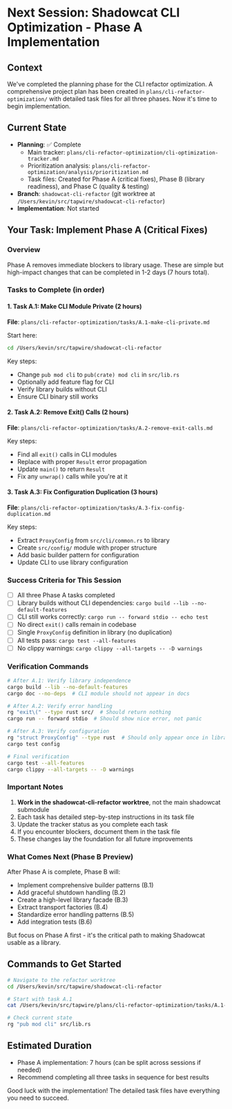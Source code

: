 # Next Session: Shadowcat CLI Optimization - Phase A Implementation

## Context
We've completed the planning phase for the CLI refactor optimization. A comprehensive project plan has been created in `plans/cli-refactor-optimization/` with detailed task files for all three phases. Now it's time to begin implementation.

## Current State
- **Planning**: ✅ Complete
  - Main tracker: `plans/cli-refactor-optimization/cli-optimization-tracker.md`
  - Prioritization analysis: `plans/cli-refactor-optimization/analysis/prioritization.md`
  - Task files: Created for Phase A (critical fixes), Phase B (library readiness), and Phase C (quality & testing)
- **Branch**: `shadowcat-cli-refactor` (git worktree at `/Users/kevin/src/tapwire/shadowcat-cli-refactor`)
- **Implementation**: Not started

## Your Task: Implement Phase A (Critical Fixes)

### Overview
Phase A removes immediate blockers to library usage. These are simple but high-impact changes that can be completed in 1-2 days (7 hours total).

### Tasks to Complete (in order)

#### 1. Task A.1: Make CLI Module Private (2 hours)
**File**: `plans/cli-refactor-optimization/tasks/A.1-make-cli-private.md`

Start here:
```bash
cd /Users/kevin/src/tapwire/shadowcat-cli-refactor
```

Key steps:
- Change `pub mod cli` to `pub(crate) mod cli` in `src/lib.rs`
- Optionally add feature flag for CLI
- Verify library builds without CLI
- Ensure CLI binary still works

#### 2. Task A.2: Remove Exit() Calls (2 hours)
**File**: `plans/cli-refactor-optimization/tasks/A.2-remove-exit-calls.md`

Key steps:
- Find all `exit()` calls in CLI modules
- Replace with proper `Result` error propagation
- Update `main()` to return `Result`
- Fix any `unwrap()` calls while you're at it

#### 3. Task A.3: Fix Configuration Duplication (3 hours)
**File**: `plans/cli-refactor-optimization/tasks/A.3-fix-config-duplication.md`

Key steps:
- Extract `ProxyConfig` from `src/cli/common.rs` to library
- Create `src/config/` module with proper structure
- Add basic builder pattern for configuration
- Update CLI to use library configuration

### Success Criteria for This Session
- [ ] All three Phase A tasks completed
- [ ] Library builds without CLI dependencies: `cargo build --lib --no-default-features`
- [ ] CLI still works correctly: `cargo run -- forward stdio -- echo test`
- [ ] No direct `exit()` calls remain in codebase
- [ ] Single `ProxyConfig` definition in library (no duplication)
- [ ] All tests pass: `cargo test --all-features`
- [ ] No clippy warnings: `cargo clippy --all-targets -- -D warnings`

### Verification Commands
```bash
# After A.1: Verify library independence
cargo build --lib --no-default-features
cargo doc --no-deps  # CLI module should not appear in docs

# After A.2: Verify error handling
rg "exit\(" --type rust src/  # Should return nothing
cargo run -- forward stdio  # Should show nice error, not panic

# After A.3: Verify configuration
rg "struct ProxyConfig" --type rust  # Should only appear once in library
cargo test config

# Final verification
cargo test --all-features
cargo clippy --all-targets -- -D warnings
```

### Important Notes
1. **Work in the shadowcat-cli-refactor worktree**, not the main shadowcat submodule
2. Each task has detailed step-by-step instructions in its task file
3. Update the tracker status as you complete each task
4. If you encounter blockers, document them in the task file
5. These changes lay the foundation for all future improvements

### What Comes Next (Phase B Preview)
After Phase A is complete, Phase B will:
- Implement comprehensive builder patterns (B.1)
- Add graceful shutdown handling (B.2)
- Create a high-level library facade (B.3)
- Extract transport factories (B.4)
- Standardize error handling patterns (B.5)
- Add integration tests (B.6)

But focus on Phase A first - it's the critical path to making Shadowcat usable as a library.

## Commands to Get Started
```bash
# Navigate to the refactor worktree
cd /Users/kevin/src/tapwire/shadowcat-cli-refactor

# Start with task A.1
cat /Users/kevin/src/tapwire/plans/cli-refactor-optimization/tasks/A.1-make-cli-private.md

# Check current state
rg "pub mod cli" src/lib.rs
```

## Estimated Duration
- Phase A implementation: 7 hours (can be split across sessions if needed)
- Recommend completing all three tasks in sequence for best results

Good luck with the implementation! The detailed task files have everything you need to succeed.